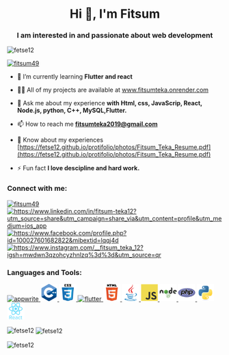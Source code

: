 <h1 align="center">Hi 👋, I'm Fitsum</h1>
<h3 align="center">I am interested in and passionate about web development</h3>

<p align="left"> <img src="https://komarev.com/ghpvc/?username=fetse12&label=Profile%20views&color=0e75b6&style=flat" alt="fetse12" /> </p>

<p align="left"> <a href="https://twitter.com/fitsum49" target="blank"><img src="https://img.shields.io/twitter/follow/fitsum49?logo=twitter&style=for-the-badge" alt="fitsum49" /></a> </p>

- 🌱 I’m currently learning **Flutter and react**

- 👨‍💻 All of my projects are available at www.fitsumteka.onrender.com

- 💬 Ask me about my experience **with Html, css, JavaScrip, React, Node.js, python, C++, MySQL,Flutter.**

- 📫 How to reach me **fitsumteka2019@gmail.com**

- 📄 Know about my experiences [https://fetse12.github.io/protifolio/photos/Fitsum_Teka_Resume.pdf](https://fetse12.github.io/protifolio/photos/Fitsum_Teka_Resume.pdf)

- ⚡ Fun fact **I love descipline and hard work.**

<h3 align="left">Connect with me:</h3>
<p align="left">
<a href="https://twitter.com/fitsum49" target="blank"><img align="center" src="https://raw.githubusercontent.com/rahuldkjain/github-profile-readme-generator/master/src/images/icons/Social/twitter.svg" alt="fitsum49" height="30" width="40" /></a>
<a href="https://linkedin.com/in/https://www.linkedin.com/in/fitsum-teka12?utm_source=share&utm_campaign=share_via&utm_content=profile&utm_medium=ios_app" target="blank"><img align="center" src="https://raw.githubusercontent.com/rahuldkjain/github-profile-readme-generator/master/src/images/icons/Social/linked-in-alt.svg" alt="https://www.linkedin.com/in/fitsum-teka12?utm_source=share&utm_campaign=share_via&utm_content=profile&utm_medium=ios_app" height="30" width="40" /></a>
<a href="https://fb.com/https://www.facebook.com/profile.php?id=100027601682822&mibextid=lqqj4d" target="blank"><img align="center" src="https://raw.githubusercontent.com/rahuldkjain/github-profile-readme-generator/master/src/images/icons/Social/facebook.svg" alt="https://www.facebook.com/profile.php?id=100027601682822&mibextid=lqqj4d" height="30" width="40" /></a>
<a href="https://instagram.com/https://www.instagram.com/__fitsum_teka_12?igsh=mwdwn3qzohcyzhnlzq%3d%3d&utm_source=qr" target="blank"><img align="center" src="https://raw.githubusercontent.com/rahuldkjain/github-profile-readme-generator/master/src/images/icons/Social/instagram.svg" alt="https://www.instagram.com/__fitsum_teka_12?igsh=mwdwn3qzohcyzhnlzq%3d%3d&utm_source=qr" height="30" width="40" /></a>
</p>

<h3 align="left">Languages and Tools:</h3>
<p align="left"> <a href="https://appwrite.io" target="_blank" rel="noreferrer"> <img src="https://www.vectorlogo.zone/logos/appwriteio/appwriteio-icon.svg" alt="appwrite" width="40" height="40"/> </a> <a href="https://www.w3schools.com/cpp/" target="_blank" rel="noreferrer"> <img src="https://raw.githubusercontent.com/devicons/devicon/master/icons/cplusplus/cplusplus-original.svg" alt="cplusplus" width="40" height="40"/> </a> <a href="https://www.w3schools.com/css/" target="_blank" rel="noreferrer"> <img src="https://raw.githubusercontent.com/devicons/devicon/master/icons/css3/css3-original-wordmark.svg" alt="css3" width="40" height="40"/> </a> <a href="https://flutter.dev" target="_blank" rel="noreferrer"> <img src="https://www.vectorlogo.zone/logos/flutterio/flutterio-icon.svg" alt="flutter" width="40" height="40"/> </a> <a href="https://www.w3.org/html/" target="_blank" rel="noreferrer"> <img src="https://raw.githubusercontent.com/devicons/devicon/master/icons/html5/html5-original-wordmark.svg" alt="html5" width="40" height="40"/> </a> <a href="https://www.java.com" target="_blank" rel="noreferrer"> <img src="https://raw.githubusercontent.com/devicons/devicon/master/icons/java/java-original.svg" alt="java" width="40" height="40"/> </a> <a href="https://developer.mozilla.org/en-US/docs/Web/JavaScript" target="_blank" rel="noreferrer"> <img src="https://raw.githubusercontent.com/devicons/devicon/master/icons/javascript/javascript-original.svg" alt="javascript" width="40" height="40"/> </a> <a href="https://nodejs.org" target="_blank" rel="noreferrer"> <img src="https://raw.githubusercontent.com/devicons/devicon/master/icons/nodejs/nodejs-original-wordmark.svg" alt="nodejs" width="40" height="40"/> </a> <a href="https://www.php.net" target="_blank" rel="noreferrer"> <img src="https://raw.githubusercontent.com/devicons/devicon/master/icons/php/php-original.svg" alt="php" width="40" height="40"/> </a> <a href="https://www.python.org" target="_blank" rel="noreferrer"> <img src="https://raw.githubusercontent.com/devicons/devicon/master/icons/python/python-original.svg" alt="python" width="40" height="40"/> </a> <a href="https://reactjs.org/" target="_blank" rel="noreferrer"> <img src="https://raw.githubusercontent.com/devicons/devicon/master/icons/react/react-original-wordmark.svg" alt="react" width="40" height="40"/> </a> </p>

<p><img align="left" src="https://github-readme-stats.vercel.app/api/top-langs?username=fetse12&show_icons=true&locale=en&layout=compact" alt="fetse12" /></p>

<p>&nbsp;<img align="center" src="https://github-readme-stats.vercel.app/api?username=fetse12&show_icons=true&locale=en" alt="fetse12" /></p>

<p><img align="center" src="https://github-readme-streak-stats.herokuapp.com/?user=fetse12&" alt="fetse12" /></p>

